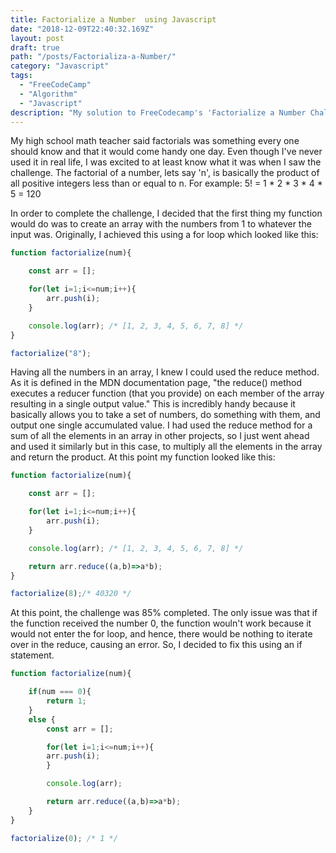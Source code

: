 ```yaml
---
title: Factorialize a Number  using Javascript
date: "2018-12-09T22:40:32.169Z"
layout: post
draft: true
path: "/posts/Factorializa-a-Number/"
category: "Javascript"
tags:
  - "FreeCodeCamp"
  - "Algorithm"
  - "Javascript"
description: "My solution to FreeCodecamp's 'Factorialize a Number Challenge', on the Basic Algorithm scripting section. For this one, I used the Array.from and reduce methods"
---
```


My high school math teacher said factorials was something every one should know and that it would come handy one day. Even though I've never used it in real life, I was excited to at least know what it was when I saw the challenge. The factorial of a number, lets say 'n', is basically the product of all positive integers less than or equal to n. For example: 5! = 1 * 2 * 3 * 4 * 5 = 120

In order to complete the challenge, I decided that the first thing my function would do was to create an array with the numbers from 1 to whatever the input was. Originally, I achieved this using a for loop which looked like this:

```js
function factorialize(num){

	const arr = [];

	for(let i=1;i<=num;i++){
		arr.push(i);
	}

	console.log(arr); /* [1, 2, 3, 4, 5, 6, 7, 8] */
}

factorialize("8"); 

```

Having all the numbers in an array, I knew I could used the reduce method. As it is defined in the MDN documentation page, "the reduce() method executes a reducer function (that you provide) on each member of the array resulting in a single output value." This is incredibly handy because it basically allows you to take a set of numbers, do something with them, and output one single accumulated value. I had used the reduce method for a sum of all the elements in an array in other projects, so I just went ahead and used it similarly but in this case, to multiply all the elements in the array and return the product. At this point my function looked like this:


```js
function factorialize(num){

	const arr = [];

	for(let i=1;i<=num;i++){
		arr.push(i);
	}

	console.log(arr); /* [1, 2, 3, 4, 5, 6, 7, 8] */

	return arr.reduce((a,b)=>a*b); 
}

factorialize(8);/* 40320 */

```
At this point, the challenge was 85% completed. The only issue was that if the function received the number 0, the function wouln't work because it would not enter the for loop, and hence, there would be nothing to iterate over in the reduce, causing an error. So, I decided to fix this using an if statement. 

```js
function factorialize(num){

	if(num === 0){
		return 1;
	}
	else {
		const arr = [];

		for(let i=1;i<=num;i++){
		arr.push(i);
		}

		console.log(arr); 

		return arr.reduce((a,b)=>a*b); 
	}
}

factorialize(0); /* 1 */




```
